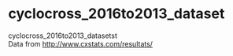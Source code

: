 # cyclocross_2016to2013_dataset
cyclocross_2016to2013_datasetst<br />
Data from http://www.cxstats.com/resultats/
